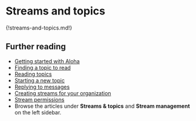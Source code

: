 # Streams and topics

{!streams-and-topics.md!}


## Further reading

* [Getting started with Aloha](/help/getting-started-with-zulip)
* [Finding a topic to read](/help/finding-a-topic-to-read)
* [Reading topics](/help/reading-topics)
* [Starting a new topic](/help/starting-a-new-topic)
* [Replying to messages](/help/replying-to-messages)
* [Creating streams for your organization](/help/getting-your-organization-started-with-zulip#create-streams)
* [Stream permissions](/help/stream-permissions)
* Browse the articles under **Streams & topics** and
  **Stream management** on the left sidebar.
